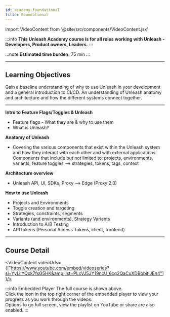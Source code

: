 ```yaml
---
id: academy-foundational
title: Foundational
---
```

import VideoContent from '@site/src/components/VideoContent.jsx'

:::info
**This Unleash Academy course is for all roles working with Unleash - Developers, Product owners, Leaders.**
:::

:::note
**Estimated time burden:** 75 min
:::

---
  
## Learning Objectives 

Gain a baseline understanding of why to use Unleash in your development and a general introduction to CI/CD. 
An understanding of Unleash anatomy and architecture and how the different systems connect together.

---
  

**Intro to Feature Flags/Toggles & Unleash**
  - Feature flags - What they are & why to use them
  - What is Unleash? 

**Anatomy of Unleash**
  - Covering the various components that exist within the Unleash system and how they interact with each other and with external applications. Components that include but not limited to: projects, environments, variants, feature toggles --> strategies, tokens, tags, context

**Architecture overview**
  - Unleash API, UI, SDKs, Proxy --> Edge (Proxy 2.0)

**How to use Unleash**
- Projects and Environments
- Toggle creation and targeting
- Strategies, constraints, segments
- Variants (and environments), Strategy Variants
- Introduction to A/B Testing
- API tokens (Personal Access Tokens, client, frontend)

---
  
## Course Detail
  
<VideoContent videoUrls={["https://www.youtube.com/embed/videoseries?si=YyLiIYQck7fsG5HK&amp;list=PLcVJ5JY19ncU_6cq2QaCuXDBbbitiJEn4"]}/>
  

:::info Embedded Player
The full course is shown above.  
Click the icon in the top right corner of the embedded player to view your progress as you work through the videos.  
Options to go full screen, view the playlist on YouTube or share are also enabled.
:::